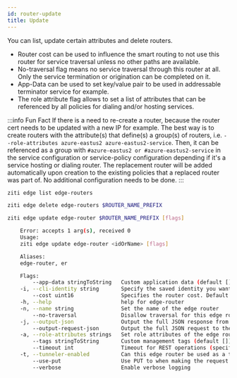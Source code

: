 ```yaml
---
id: router-update
title: Update
---
```


You can list, update certain attributes and delete routers. 
- Router cost can be used to influence the smart routing to not use this router for service traversal unless no other paths are available. 
- No-traversal flag means no service traversal through this router at all. Only the service termination or origination can be completed on it. 
- App-Data can be used to set key/value pair to be used in addressable terminator service for example. 
- The role attribute flag allows to set a list of attributes that can be referenced by all policies for dialing and/or hosting services.

:::info Fun Fact
If there is a need to re-create a router, because the router cert needs to be updated with a new IP for example. The best way is to create routers with the attribute(s) that define(s) a group(s) of routers, i.e. ```--role-attributes azure-eastus2 azure-eastus2-service```. Then, it can be referenced as a group with ```#azure-eastus2 or #azure-eastus2-service``` in the service configuration or service-policy configuration depending if it's a service hosting or dialing router. The replacement router will be added automatically upon creation to the existing policies that a replaced router was part of. No additional configuration needs to be done. 
:::

```bash
ziti edge list edge-routers

ziti edge delete edge-routers $ROUTER_NAME_PREFIX

ziti edge update edge-router $ROUTER_NAME_PREFIX [flags]

    Error: accepts 1 arg(s), received 0
    Usage:
    ziti edge update edge-router <idOrName> [flags]

    Aliases:
    edge-router, er

    Flags:
        --app-data stringToString   Custom application data (default [])
    -i, --cli-identity string       Specify the saved identity you want the CLI to use when connect to the controller with
        --cost uint16               Specifies the router cost. Default 0.
    -h, --help                      help for edge-router
    -n, --name string               Set the name of the edge router
        --no-traversal              Disallow traversal for this edge router. Default to allowed(false).
    -j, --output-json               Output the full JSON response from the Ziti Edge Controller
        --output-request-json       Output the full JSON request to the Ziti Edge Controller
    -a, --role-attributes strings   Set role attributes of the edge router. Use --role-attributes '' to set an empty list
        --tags stringToString       Custom management tags (default [])
        --timeout int               Timeout for REST operations (specified in seconds) (default 5)
    -t, --tunneler-enabled          Can this edge router be used as a tunneler
        --use-put                   Use PUT to when making the request
        --verbose                   Enable verbose logging
```